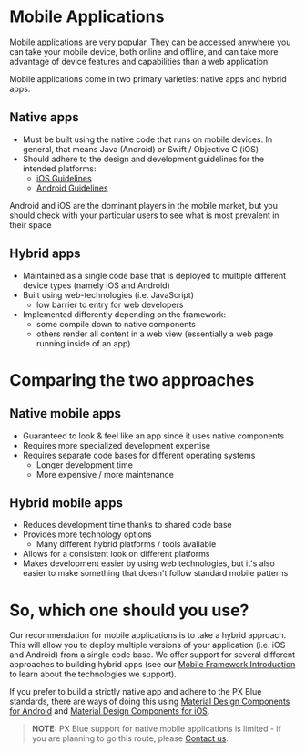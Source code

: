 # Mobile Applications
Mobile applications are very popular. They can be accessed anywhere you can take your mobile device, both online and offline, and can take more advantage of device features and capabilities than a web application.

Mobile applications come in two primary varieties: native apps and hybrid apps.

## Native apps
- Must be built using the native code that runs on mobile devices. In general, that means Java (Android) or Swift / Objective C (iOS)
- Should adhere to the design and development guidelines for the intended platforms:
    - [iOS Guidelines](https://developer.apple.com/ios/human-interface-guidelines/overview/themes/)
    - [Android Guidelines](https://developer.android.com/design/index.html)

Android and iOS are the dominant players in the mobile market, but you should check with your particular users to see what is most prevalent in their space

## Hybrid apps
- Maintained as a single code base that is deployed to multiple different device types (namely iOS and Android)
- Built using web-technologies (i.e. JavaScript)
    - low barrier to entry for web developers
- Implemented differently depending on the framework:
    - some compile down to native components
    - others render all content in a web view (essentially a web page running inside of an app)

# Comparing the two approaches
## Native mobile apps

- Guaranteed to look & feel like an app since it uses native components
- Requires more specialized development expertise
- Requires separate code bases for different operating systems
    - Longer development time
    - More expensive / more maintenance

## Hybrid mobile apps

- Reduces development time thanks to shared code base
- Provides more technology options
    - Many different hybrid platforms / tools available
- Allows for a consistent look on different platforms
- Makes development easier by using web technologies, but it's also easier to make something that doesn't follow standard mobile patterns

# So, which one should you use?
Our recommendation for mobile applications is to take a hybrid approach. This will allow you to deploy multiple versions of your application (i.e. iOS and Android) from a single code base. We offer support for several different approaches to building hybrid apps (see our [Mobile Framework Introduction](/development/frameworks-mobile/intro) to learn about the technologies we support).

If you prefer to build a strictly native app and adhere to the PX Blue standards, there are ways of doing this using [Material Design Components for Android](https://material.io/develop/android/) and [Material Design Components for iOS](https://material.io/develop/ios/). 

> **NOTE:** PX Blue support for native mobile applications is limited - if you are planning to go this route, please [Contact us](/community/contactus).